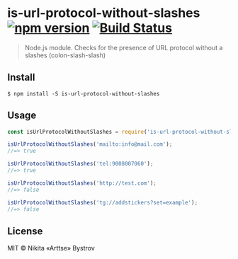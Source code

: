 # is-url-protocol-without-slashes [![npm version](https://badge.fury.io/js/is-url-protocol-without-slashes.svg)](https://www.npmjs.com/package/is-url-protocol-without-slashes) [![Build Status](https://travis-ci.org/Arttse/node.is-url-protocol-without-slashes.svg?branch=master)](https://travis-ci.org/Arttse/node.is-url-protocol-without-slashes)

> Node.js module. Checks for the presence of URL protocol without a slashes (colon-slash-slash)


## Install

```
$ npm install -S is-url-protocol-without-slashes
```


## Usage

```js
const isUrlProtocolWithoutSlashes = require('is-url-protocol-without-slashes');

isUrlProtocolWithoutSlashes('mailto:info@mail.com');
//=> true

isUrlProtocolWithoutSlashes('tel:9008007060');
//=> true

isUrlProtocolWithoutSlashes('http://test.com');
//=> false

isUrlProtocolWithoutSlashes('tg://addstickers?set=example');
//=> false
```


## License

MIT © Nikita «Arttse» Bystrov